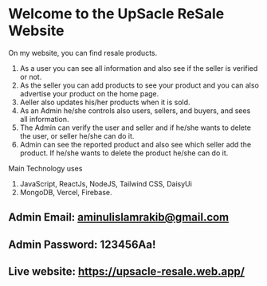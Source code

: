 # Welcome to the UpSacle ReSale Website

On my website, you can find resale products.
1. As a user you can see all information and also see if the seller is verified or not. 
2. As the seller you can add products to see your product and you can also advertise your product on the home page.
3. Aeller also updates his/her products when it is sold.
4. As an Admin he/she controls also users, sellers, and buyers, and sees all information.
5. The Admin can verify the user and seller and if he/she wants to delete the user, or seller he/she can do it.
6. Admin can see the reported product and also see which seller add the product. If he/she wants to delete the product he/she can do it.

Main Technology uses
1. JavaScript, ReactJs, NodeJS, Tailwind CSS, DaisyUi
2. MongoDB, Vercel, Firebase.

## Admin Email: aminulislamrakib@gmail.com
## Admin Password: 123456Aa!
## Live website: https://upsacle-resale.web.app/
